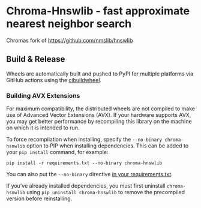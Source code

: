 # Chroma-Hnswlib - fast approximate nearest neighbor search
Chromas fork of https://github.com/nmslib/hnswlib

## Build & Release

Wheels are automatically built and pushed to PyPI for multiple
platforms via GitHub actions using the
[cibuildwheel](https://github.com/pypa/cibuildwheel).

### Building AVX Extensions

For maximum compatibility, the distributed wheels are not compiled to
make use of Advanced Vector Extensions (AVX). If your hardware
supports AVX, you may get better performance by recompiling this
library on the machine on which it is intended to run.

To force recompilation when installing, specify the `--no-binary
chroma-hsnwlib` option to PIP when installing dependencies. This can
be added to your `pip install` command, for example:

```
pip install -r requirements.txt --no-binary chroma-hnswlib
```

You can also put the `--no-binary` directive [in your requirements.txt](https://pip.pypa.io/en/stable/cli/pip_install/#install-no-binary).

If you've already installed dependencies, you must first uninstall
`chroma-hsnwlib` using `pip uninstall chroma-hnswlib` to remove the
precompiled version before reinstalling.
